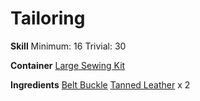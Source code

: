 <!-- TITLE: Tanned Leather Belt -->
<!-- SUBTITLE: Made of tanned leather -->

# Tailoring
**Skill**
Minimum: 16
Trivial: 30

**Container**
[Large Sewing Kit](large-sewing-kit)

**Ingredients**
[Belt Buckle](belt-buckle)
[Tanned Leather](tanned-leather) x 2
